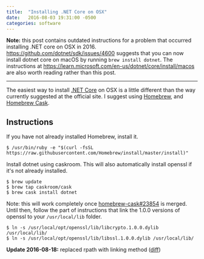 ```yaml
---
title:  "Installing .NET Core on OSX"
date:   2016-08-03 19:31:00 -0500
categories: software
---
```


**Note:** this post contains  outdated instructions for a problem that occurred installing .NET core on OSX in 2016. <https://github.com/dotnet/sdk/issues/4600> suggests that you can now install dotnet core on macOS by running `brew install dotnet`. The instructions at <https://learn.microsoft.com/en-us/dotnet/core/install/macos> are also worth reading rather than this post.

---

The easiest way to install [.NET Core](https://www.microsoft.com/net/core#macos)
on OSX is a little different than the way currently suggested at the official site.
I suggest using [Homebrew](http://brew.sh), and [Homebrew Cask](http://caskroom.io).

## Instructions

If you have not already installed Homebrew, install it.

```console
$ /usr/bin/ruby -e "$(curl -fsSL https://raw.githubusercontent.com/Homebrew/install/master/install)"
```

Install dotnet using caskroom. This will also automatically install openssl if
it's not already installed.

```console
$ brew update
$ brew tap caskroom/cask
$ brew cask install dotnet
```

Note: this will work completely once
[homebrew-cask#23854](https://github.com/caskroom/homebrew-cask/pull/23854) is
merged. Until then, follow the part of instructions that link the 1.0.0 versions
of openssl to your `/usr/local/lib` folder.

```console
$ ln -s /usr/local/opt/openssl/lib/libcrypto.1.0.0.dylib /usr/local/lib/
$ ln -s /usr/local/opt/openssl/lib/libssl.1.0.0.dylib /usr/local/lib/
```

**Update 2016-08-18:** replaced rpath with linking method
([diff](https://github.com/joshka/joshka.github.io/commit/fed667f640251b74a4cbb92d446136d75e3fe95e))
